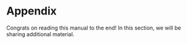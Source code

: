 # Appendix

Congrats on reading this manual to the end! In this section, we will be sharing
additional material.

